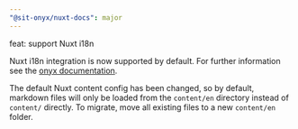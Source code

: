 ```yaml
---
"@sit-onyx/nuxt-docs": major
---
```


feat: support Nuxt i18n

Nuxt i18n integration is now supported by default. For further information see the [onyx documentation](https://onyx.schwarz/development/packages/nuxt-docs.html#i18n).

The default Nuxt content config has been changed, so by default, markdown files will only be loaded from the `content/en` directory instead of `content/` directly. To migrate, move all existing files to a new `content/en` folder.
